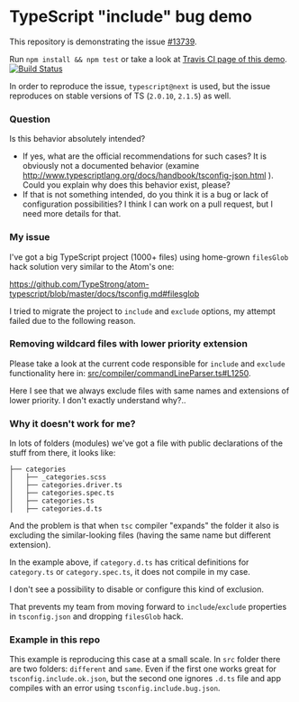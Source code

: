 # TypeScript "include" bug demo

This repository is demonstrating the issue [#13739](https://github.com/Microsoft/TypeScript/issues/13739).

Run `npm install && npm test` or take a look at [Travis CI page of this demo](https://travis-ci.org/noomorph/typescript-include-bug).  [![Build Status](https://travis-ci.org/noomorph/typescript-include-bug.svg?branch=master)](https://travis-ci.org/noomorph/typescript-include-bug)

In order to reproduce the issue, `typescript@next` is used, but the issue reproduces on stable versions of TS (`2.0.10`, `2.1.5`) as well.

### Question

Is this behavior absolutely intended?

* If yes, what are the official recommendations for such cases? It is obviously not a documented behavior (examine http://www.typescriptlang.org/docs/handbook/tsconfig-json.html ). Could you explain why does this behavior exist, please?
* If that is not something intended, do you think it is a bug or lack of configuration possibilities? I think I can work on a pull request, but I need more details for that.

### My issue

I've got a big TypeScript project (1000+ files) using home-grown `filesGlob` hack solution very similar to the Atom's one:

https://github.com/TypeStrong/atom-typescript/blob/master/docs/tsconfig.md#filesglob

I tried to migrate the project to `include` and `exclude` options, my attempt failed due to the following reason.

### Removing wildcard files with lower priority extension

Please take a look at the current code responsible for `include` and `exclude` functionality here in:  [src/compiler/commandLineParser.ts#L1250](https://github.com/Microsoft/TypeScript/blob/9cd7178434ec27e25b488558c4aa3e137e131b04/src/compiler/commandLineParser.ts#L1250).

Here I see that we always exclude files with same names and extensions of lower priority. I don't exactly understand why?..

### Why it doesn't work for me?

In lots of folders (modules) we've got a file with public declarations of the stuff from there, it looks like:

```
├── categories
│   ├── _categories.scss
│   ├── categories.driver.ts
│   ├── categories.spec.ts
│   ├── categories.ts
│   ├── categories.d.ts

```

And the problem is that when `tsc` compiler "expands" the folder it also is excluding the similar-looking files (having the same name but different extension).

In the example above, if `category.d.ts` has critical definitions for `category.ts` or `category.spec.ts`, it does not compile in my case.

I don't see a possibility to disable or configure this kind of exclusion.

That prevents my team from moving forward to `include`/`exclude` properties in `tsconfig.json` and dropping `filesGlob` hack.

### Example in this repo

This example is reproducing this case at a small scale. In `src` folder there are two folders: `different` and `same`. Even if the first one works great for `tsconfig.include.ok.json`, but the second one ignores `.d.ts` file and app compiles with an error using `tsconfig.include.bug.json`.
